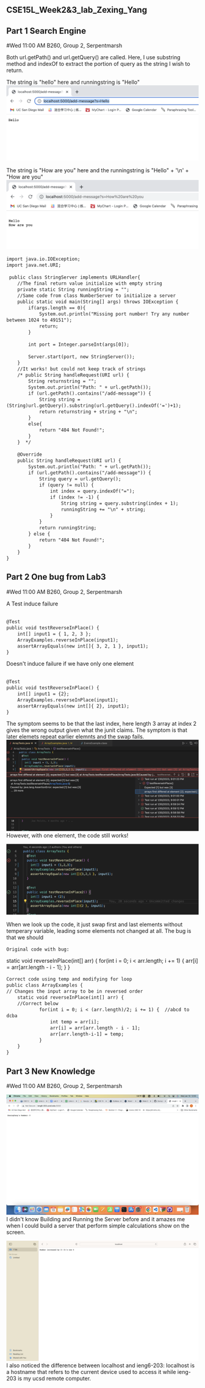## CSE15L_Week2&3_lab_Zexing_Yang

## Part 1 Search Engine
#Wed 11:00 AM B260, Group 2, Serpentmarsh

Both url.getPath() and url.getQuery() are called. Here, I use substring method and indexOf to extract the portion of query as the string I wish to return.


The string is "hello" here and runningstring is "Hello"
![Image](report2_hello.png)


The string is "How are you" here and the runningstring is "Hello" + '\n' + "How are you"
![Image](report2_how.png)


```
import java.io.IOException;
import java.net.URI;

 public class StringServer implements URLHandler{
    //The final return value initialize with empty string
    private static String runningString = "";
    //Same code from class NumberServer to initialize a server
    public static void main(String[] args) throws IOException {
        if(args.length == 0){
            System.out.println("Missing port number! Try any number between 1024 to 49151");
            return;
        }

        int port = Integer.parseInt(args[0]);

        Server.start(port, new StringServer());
    }
    //It works! but could not keep track of strings
    /* public String handleRequest(URI url) {
        String returnstring = "";
        System.out.println("Path: " + url.getPath());
        if (url.getPath().contains("/add-message")) {
            String string = (String)url.getQuery().substring(url.getQuery().indexOf('=')+1);
            return returnstring + string + "\n";
        }
        else{
            return "404 Not Found!";
        }
    }  */
    
    @Override
    public String handleRequest(URI url) {
        System.out.println("Path: " + url.getPath());
        if (url.getPath().contains("/add-message")) {
            String query = url.getQuery();
            if (query != null) {
                int index = query.indexOf("=");
                if (index != -1) {
                    String string = query.substring(index + 1);
                    runningString += "\n" + string;
                }
            }
            return runningString;
        } else {
            return "404 Not Found!";
        }
    }
}
```







## Part 2 One bug from Lab3
#Wed 11:00 AM B260, Group 2, Serpentmarsh


A Test induce failure
```

@Test 
public void testReverseInPlace() {
	int[] input1 = { 1, 2, 3 };
	ArrayExamples.reverseInPlace(input1);
	assertArrayEquals(new int[]{ 3, 2, 1 }, input1);
}

```
			


Doesn't induce failure if we have only one element
```

@Test 
public void testReverseInPlace() {
	int[] input1 = {2};
	ArrayExamples.reverseInPlace(input1);
	assertArrayEquals(new int[]{ 2}, input1);
}

```
			
		


The symptom seems to be that the last index, here length 3 array at index 2 gives the wrong output given what the junit claims. The symptom is that later elemets repeat earlier elemnts and the swap fails. 
![Image](report2_bug1.png)
However, with one element, the code still works!

![Image](report2_bug2.png)


When we look up the code, it just swap first and last elements without temperary variable, leading some elements not changed at all. The bug is that we should 
```
Original code with bug:
```
static void reverseInPlace(int[] arr) {
    for(int i = 0; i < arr.length; i += 1) {
      arr[i] = arr[arr.length - i - 1];
    }
  }
```
Correct code using temp and modifying for loop
public class ArrayExamples {
// Changes the input array to be in reversed order
	static void reverseInPlace(int[] arr) {
	//Correct below
    		for(int i = 0; i < (arr.length)/2; i += 1) {  //abcd to dcba
      			int temp = arr[i];
      			arr[i] = arr[arr.length - i - 1];
      			arr[arr.length-i-1] = temp;
    		}		  
	}
}
```






## Part 3 New Knowledge
#Wed 11:00 AM B260, Group 2, Serpentmarsh

![Image](report2_increment.png)
I didn't know Building and Running the Server before and it amazes me when I could build a server that perform simple calculations show on the screen.





![Image](report2_increase3.png)
I also noticed the difference between localhost and ieng6-203: localhost is a hostname that refers to the current device used to access it while ieng-203 is my ucsd remote computer.
